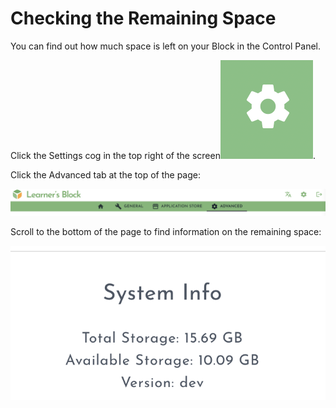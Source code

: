 # Checking the Remaining Space

You can find out how much space is left on your Block in the Control Panel.

Click the Settings cog in the top right of the screen![](../../.gitbook/assets/screenshot-2021-03-23-at-13.23.52%20%281%29.png).

Click the Advanced tab at the top of the page:

![](../../.gitbook/assets/screenshot-2021-09-19-at-18.49.21.png)

Scroll to the bottom of the page to find information on the remaining space:

![](../../.gitbook/assets/screenshot-2021-09-19-at-19.00.44.png)

